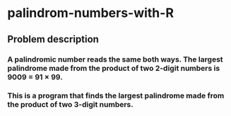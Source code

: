 # palindrom-numbers-with-R
## Problem description 
### A palindromic number reads the same both ways. The largest palindrome made from the product of two 2-digit numbers is 9009 = 91 × 99. 
### This is a program that finds the largest palindrome made from the product of two 3-digit numbers.
